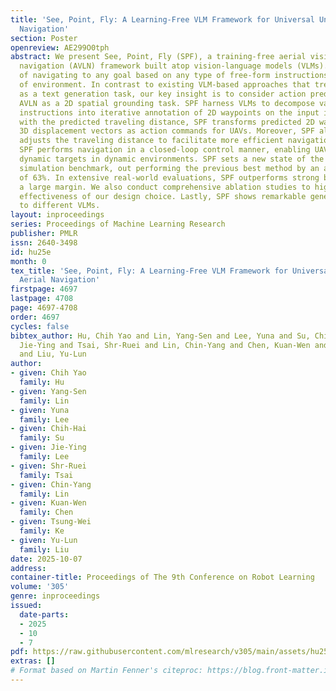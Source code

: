```yaml
---
title: 'See, Point, Fly: A Learning-Free VLM Framework for Universal Unmanned Aerial
  Navigation'
section: Poster
openreview: AE299O0tph
abstract: We present See, Point, Fly (SPF), a training-free aerial vision-and-language
  navigation (AVLN) framework built atop vision-language models (VLMs). SPF is capable
  of navigating to any goal based on any type of free-form instructions in any kind
  of environment. In contrast to existing VLM-based approaches that treat action prediction
  as a text generation task, our key insight is to consider action prediction for
  AVLN as a 2D spatial grounding task. SPF harness VLMs to decompose vague language
  instructions into iterative annotation of 2D waypoints on the input image. Along
  with the predicted traveling distance, SPF transforms predicted 2D waypoints into
  3D displacement vectors as action commands for UAVs. Moreover, SPF also adaptively
  adjusts the traveling distance to facilitate more efficient navigation. Notably,
  SPF performs navigation in a closed-loop control manner, enabling UAVs to follow
  dynamic targets in dynamic environments. SPF sets a new state of the art in DRL
  simulation benchmark, out performing the previous best method by an absolute margin
  of 63%. In extensive real-world evaluations, SPF outperforms strong baselines by
  a large margin. We also conduct comprehensive ablation studies to highlight the
  effectiveness of our design choice. Lastly, SPF shows remarkable generalization
  to different VLMs.
layout: inproceedings
series: Proceedings of Machine Learning Research
publisher: PMLR
issn: 2640-3498
id: hu25e
month: 0
tex_title: 'See, Point, Fly: A Learning-Free VLM Framework for Universal Unmanned
  Aerial Navigation'
firstpage: 4697
lastpage: 4708
page: 4697-4708
order: 4697
cycles: false
bibtex_author: Hu, Chih Yao and Lin, Yang-Sen and Lee, Yuna and Su, Chih-Hai and Lee,
  Jie-Ying and Tsai, Shr-Ruei and Lin, Chin-Yang and Chen, Kuan-Wen and Ke, Tsung-Wei
  and Liu, Yu-Lun
author:
- given: Chih Yao
  family: Hu
- given: Yang-Sen
  family: Lin
- given: Yuna
  family: Lee
- given: Chih-Hai
  family: Su
- given: Jie-Ying
  family: Lee
- given: Shr-Ruei
  family: Tsai
- given: Chin-Yang
  family: Lin
- given: Kuan-Wen
  family: Chen
- given: Tsung-Wei
  family: Ke
- given: Yu-Lun
  family: Liu
date: 2025-10-07
address:
container-title: Proceedings of The 9th Conference on Robot Learning
volume: '305'
genre: inproceedings
issued:
  date-parts:
  - 2025
  - 10
  - 7
pdf: https://raw.githubusercontent.com/mlresearch/v305/main/assets/hu25e/hu25e.pdf
extras: []
# Format based on Martin Fenner's citeproc: https://blog.front-matter.io/posts/citeproc-yaml-for-bibliographies/
---
```

